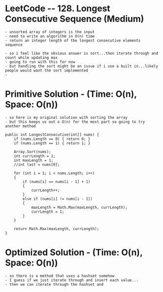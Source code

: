 # LeetCode -- 128. Longest Consecutive Sequence (Medium)

    - unsorted array of integers is the input
    - need to write an algorithm in O(n) time
    - return an integer length of the longest consecutive elements sequence

    - so i feel like the obvious answer is sort...then iterate through and count while updating max
    - going to run with this for now
    - but handling the sort might be an issue if i use a built in...likely people would want the sort implemented
    - 


# Primitive Solution - (Time: O(n), Space: O(n))

    - so here is my original solution with sorting the array
    - but this keeps us out o O(n) for the most part so going to try another method

    public int LongestConsecutive(int[] nums) {
        if (nums.Length == 0) { return 0; }
        if (nums.Length == 1) { return 1; }

        Array.Sort(nums);
        int currLength = 1;
        int maxLength = 1;
        //int last = nums[0];

        for (int i = 1; i < nums.Length; i++)
        {
            if (nums[i] == nums[i - 1] + 1)
            {
                currLength++;              
            }
            else if (nums[i] != nums[i - 1])
            {
                maxLength = Math.Max(maxLength, currLength);
                currLength = 1;
            }
        }

        return Math.Max(maxLength, currLength);
    }


# Optimized Solution - (Time: O(n), Space: O(n))

    - so there is a method that uses a hashset somehow
    - I guess if we just iterate through and insert each value...
    - then we can iterate through the hashset and 











